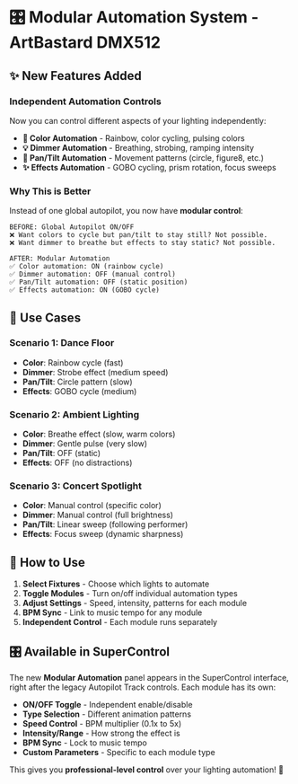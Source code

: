 # 🎛️ **Modular Automation System** - ArtBastard DMX512

## ✨ **New Features Added**

### **Independent Automation Controls**
Now you can control different aspects of your lighting independently:

- **🎨 Color Automation** - Rainbow, color cycling, pulsing colors
- **💡 Dimmer Automation** - Breathing, strobing, ramping intensity  
- **🔄 Pan/Tilt Automation** - Movement patterns (circle, figure8, etc.)
- **✨ Effects Automation** - GOBO cycling, prism rotation, focus sweeps

### **Why This is Better**
Instead of one global autopilot, you now have **modular control**:

```
BEFORE: Global Autopilot ON/OFF
❌ Want colors to cycle but pan/tilt to stay still? Not possible.
❌ Want dimmer to breathe but effects to stay static? Not possible.

AFTER: Modular Automation
✅ Color automation: ON (rainbow cycle)
✅ Dimmer automation: OFF (manual control)
✅ Pan/Tilt automation: OFF (static position)
✅ Effects automation: ON (GOBO cycle)
```

## 🎯 **Use Cases**

### **Scenario 1: Dance Floor**
- **Color**: Rainbow cycle (fast)
- **Dimmer**: Strobe effect (medium speed)
- **Pan/Tilt**: Circle pattern (slow)
- **Effects**: GOBO cycle (medium)

### **Scenario 2: Ambient Lighting** 
- **Color**: Breathe effect (slow, warm colors)
- **Dimmer**: Gentle pulse (very slow)
- **Pan/Tilt**: OFF (static)
- **Effects**: OFF (no distractions)

### **Scenario 3: Concert Spotlight**
- **Color**: Manual control (specific color)
- **Dimmer**: Manual control (full brightness)
- **Pan/Tilt**: Linear sweep (following performer)
- **Effects**: Focus sweep (dynamic sharpness)

## 🔧 **How to Use**

1. **Select Fixtures** - Choose which lights to automate
2. **Toggle Modules** - Turn on/off individual automation types
3. **Adjust Settings** - Speed, intensity, patterns for each module
4. **BPM Sync** - Link to music tempo for any module
5. **Independent Control** - Each module runs separately

## 🎛️ **Available in SuperControl**

The new **Modular Automation** panel appears in the SuperControl interface, right after the legacy Autopilot Track controls. Each module has its own:

- **ON/OFF Toggle** - Independent enable/disable
- **Type Selection** - Different animation patterns
- **Speed Control** - BPM multiplier (0.1x to 5x)
- **Intensity/Range** - How strong the effect is
- **BPM Sync** - Lock to music tempo
- **Custom Parameters** - Specific to each module type

This gives you **professional-level control** over your lighting automation! 🎉
